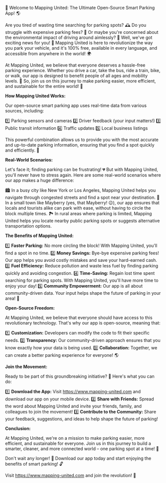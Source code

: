 🚀 Welcome to Mapping United: The Ultimate Open-Source Smart Parking App! 🌎

Are you tired of wasting time searching for parking spots? 🕰️ Do you struggle with expensive parking fees? 💸 Or maybe you're concerned about the environmental impact of driving around aimlessly? 🌟 Well, we've got exciting news for you! 📣 Mapping United is here to revolutionize the way you park your vehicle, and it's 100% free, available in every language, and accessible from anywhere in the world! 🌍

At Mapping United, we believe that everyone deserves a hassle-free parking experience. Whether you drive a car, take the bus, ride a train, bike, or walk, our app is designed to benefit people of all ages and mobility levels. 👫 So, join us on this journey to make parking easier, more efficient, and sustainable for the entire world! 🌟

**How Mapping United Works:**

Our open-source smart parking app uses real-time data from various sources, including:

1️⃣ Parking sensors and cameras
2️⃣ Driver feedback (your input matters!)
3️⃣ Public transit information
4️⃣ Traffic updates
5️⃣ Local business listings

This powerful combination allows us to provide you with the most accurate and up-to-date parking information, ensuring that you find a spot quickly and efficiently. 🚀

**Real-World Scenarios:**

Let's face it; finding parking can be frustrating! 💔 But with Mapping United, you'll never have to stress again. Here are some real-world scenarios where our app makes a huge difference:

🏙️ In a busy city like New York or Los Angeles, Mapping United helps you navigate through congested streets and find a spot near your destination.
🌄 In a small town like Mayberry (yes, that Mayberry! 😉), our app ensures that locals and tourists alike can park with ease, without having to circle the block multiple times.
🏞️ In rural areas where parking is limited, Mapping United helps you locate nearby public parking spots or suggests alternative transportation options.

**The Benefits of Mapping United:**

1️⃣ **Faster Parking:** No more circling the block! With Mapping United, you'll find a spot in no time.
2️⃣ **Money Savings:** Bye-bye expensive parking fees! Our app helps you avoid costly mistakes and save your hard-earned cash.
3️⃣ **Fuel Efficiency:** Reduce pollution and waste less fuel by finding parking quickly and avoiding congestion.
4️⃣ **Time-Saving:** Regain lost time spent searching for parking spots. With Mapping United, you'll have more time to enjoy your day!
5️⃣ **Community Empowerment:** Our app is all about community-driven data. Your input helps shape the future of parking in your area! 🌟

**Open-Source Freedom:**

At Mapping United, we believe that everyone should have access to this revolutionary technology. That's why our app is open-source, meaning that:

1️⃣ **Customization:** Developers can modify the code to fit their specific needs.
2️⃣ **Transparency:** Our community-driven approach ensures that you know exactly how your data is being used.
3️⃣ **Collaboration:** Together, we can create a better parking experience for everyone! 🌎

**Join the Movement:**

Ready to be part of this groundbreaking initiative? 🚀 Here's what you can do:

1️⃣ **Download the App:** Visit https://www.mapping-united.com and download our app on your mobile device.
2️⃣ **Share with Friends:** Spread the word about Mapping United and invite your friends, family, and colleagues to join the movement!
3️⃣ **Contribute to the Community:** Share your feedback, suggestions, and ideas to help shape the future of parking!

**Conclusion:**

At Mapping United, we're on a mission to make parking easier, more efficient, and sustainable for everyone. Join us in this journey to build a smarter, cleaner, and more connected world – one parking spot at a time! 🌟

Don't wait any longer! 💨 Download our app today and start enjoying the benefits of smart parking! 🔓

Visit https://www.mapping-united.com and join the revolution! 🚀
